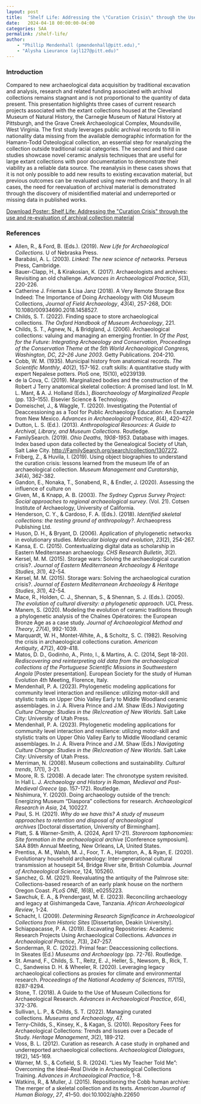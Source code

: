 ```yaml
---
layout: post
title:  "Shelf Life: Addressing the \"Curation Crisis\" through the Use and Reevaluation of Archival Collection Material"
date:   2024-04-18 00:00:00-04:00
categories: SAA
permalink: /shelf-life/
author: 
    - "Phillip Mendenhall (pmendenhall@pitt.edu),"
    - "Alysha Lieurance (ajl127@pitt.edu)"
---
```


### Introduction

Compared to new archaeological data acquisition by traditional excavation and analysis, research and related funding associated with archival collections remains stagnant and is not proportional to the quantity of data present. This presentation highlights three cases of current research projects associated with the extant collections housed at the Cleveland Museum of Natural History, the Carnegie Museum of Natural History at Pittsburgh, and the Grave Creek Archaeological Complex, Moundsville, West Virginia. The first study leverages public archival records to fill in nationality data missing from the available demographic information for the Hamann-Todd Osteological collection, an essential step for reanalyzing the collection outside traditional racial categories. The second and third case studies showcase novel ceramic analysis techniques that are useful for large extant collections with poor documentation to demonstrate their viability as a reliable data source. The reanalysis in these cases shows that it is not only possible to add new results to existing excavation material, but previous outcomes can be revaluated using new methods and theory. In all cases, the need for reevaluation of archival material is demonstrated through the discovery of misidentified material and underreported or missing data in published works. 

[Download Poster: Shelf Life: Addressing the "Curation Crisis" through the use and re-evaluation of archival collection material](/assets/shelf-life.pdf)

### References

- Allen, R., & Ford, B. (Eds.). (2019). *New Life for Archaeological Collections*. U of Nebraska Press.
- Barabási, A. L. (2003). *Linked: The new science of networks.* Perseus Press, Cambridge.
- Bauer-Clapp, H., & Kirakosian, K. (2017). Archaeologists and archives: Revisiting an old challenge. *Advances in Archaeological Practice*, *5*(3), 220-226.
- Catherine J. Frieman & Lisa Janz (2018). A Very Remote Storage Box Indeed: The Importance of Doing Archaeology with Old Museum Collections, *Journal of Field Archaeology*, *43*(4), 257-268, DOI: 10.1080/00934690.2018.1458527.
- Childs, S. T. (2022). Finding space to store archaeological collections. *The Oxford Handbook of Museum Archaeology*, 221.
- Childs, S. T., Agnew, N., & Bridgland, J. (2006). Archaeological collections: valuing and managing an emerging frontier. In *Of the Past, for the Future: Integrating Archaeology and Conservation, Proceedings of the Conservation Theme at the 5th World Archaeological Congress, Washington, DC, 22–26 June 2003*. Getty Publications. 204-210.
- Cobb, W. M. (1935). Municipal history from anatomical records. *The Scientific Monthly*, *40*(2), 157-162.
craft skills: A quantitative study with expert Nepalese potters. PloS one, *15*(10), e0239139.
- de la Cova, C. (2019). Marginalized bodies and the construction of the Robert J Terry anatomical skeletal collection: A promised land lost. In M. L. Mant, & A. J. Holland (Eds.), *Bioarchaeology of Marginalized People* (pp. 133–155). Elsevier Science & Technology.
- Domeischel, J., & Waggle, T. (2020). Investigating the Potential of Deaccessioning as a Tool for Public Archaeology Education: An Example from New Mexico. *Advances in Archaeological Practice*, *8*(4), 420-427.
- Dutton, L. S. (Ed.). (2013). *Anthropological Resources: A Guide to Archival, Library, and Museum Collections*. Routledge.
- FamilySearch. (2019). *Ohio Deaths, 1908-1953*. Database with images. Index based upon data collected by the Genealogical Society of Utah, Salt Lake City. http://FamilySearch.org/search/collection/1307272.
- Friberg, Z., & Huvila, I. (2019). Using object biographies to understand the curation crisis: lessons learned from the museum life of an archaeological collection. *Museum Management and Curatorship*, *34*(4), 362-382.
- Gandon, E., Nonaka, T., Sonabend, R., & Endler, J. (2020). Assessing the influence of culture on
- Given, M., & Knapp, A. B. (2003). *The Sydney Cyprus Survey Project: Social approaches to regional archaeological survey*. (Vol. 21). Cotsen Institute of Archaeology, University of California.
- Henderson, C. Y., & Cardoso, F. A. (Eds.). (2018). *Identified skeletal collections: the testing ground of anthropology?*. Archaeopress Publishing Ltd.
- Huson, D. H., & Bryant, D. (2006). Application of phylogenetic networks in evolutionary studies. *Molecular biology and evolution*, *23*(2), 254-267.
- Kansa, E. C. (2015). Contextualizing digital data as scholarship in Eastern Mediterranean archaeology. *CHS Research Bulletin*, *3*(2).
- Kersel, M. M. (2015). Storage wars: Solving the archaeological curation crisis?. *Journal of Eastern Mediterranean Archaeology & Heritage Studies*, *3*(1), 42-54.
- Kersel, M. M. (2015). Storage wars: Solving the archaeological curation crisis?. *Journal of Eastern Mediterranean Archaeology & Heritage Studies*, *3*(1), 42-54.
- Mace, R., Holden, C. J., Shennan, S., & Shennan, S. J. (Eds.). (2005). *The evolution of cultural diversity: a phylogenetic approach*. UCL Press.
- Manem, S. (2020). Modeling the evolution of ceramic traditions through a phylogenetic analysis of the Chaînes Opératoires: the European Bronze Age as a case study. *Journal of Archaeological Method and Theory*, *27*(4), 992-1039.
- Marquardt, W. H., Montet-White, A., & Scholtz, S. C. (1982). Resolving the crisis in archaeological collections curation. *American Antiquity*, *47*(2), 409-418.
- Matos, D. D., Godinho, A., Pinto, I., & Martins, A. C. (2014, Sept 18-20). *Rediscovering and reinterpreting old data from the archaeological collections of the Portuguese Scientific Missions in Southwestern Angola* [Poster presentation]. European Society for the study of Human Evolution 4th Meeting, Florence, Italy. 
- Mendenhall, P. A. (2023). Phylogenetic modeling applications for community level interaction and resilience: utilizing motor-skill and stylistic traits on Upper Ohio Valley Early to Middle Woodland ceramic assemblages. in J. A. Rivera Prince and J.M. Shaw (Eds.) *Navigating Culture Change: Studies in the (Re)creation of New Worlds*. Salt Lake City: University of Utah Press.
- Mendenhall, P. A. (2023). Phylogenetic modeling applications for community level interaction and resilience: utilizing motor-skill and stylistic traits on Upper Ohio Valley Early to Middle Woodland ceramic assemblages. In J. A. Rivera Prince and J.M. Shaw (Eds.) *Navigating Culture Change: Studies in the (Re)creation of New Worlds*. Salt Lake City: University of Utah Press.
- Merriman, N. (2008). Museum collections and sustainability. *Cultural trends*, *17*(1), 3-21.
- Moore, R. S. (2008). A decade later: The chronotype system revisited. In Hall L. J. *Archaeology and History in Roman, Medieval and Post-Medieval Greece* (pp. 157-172). Routledge.
- Nishimura, Y. (2020). Doing archaeology outside of the trench: Energizing Museum “Diaspora” collections for research. *Archaeological Research in Asia*, 24, 100227.
- Paul, S. H. (2021). *Why do we have this? A study of museum approaches to retention and disposal of archaeological archives* [Doctoral dissertation, University of Birmingham].
- Platt, S. & Warner-Smith, A. (2024, April 17-21). *Storeroom taphonomies: Site formation in the archaeological archive* [Conference symposium]. SAA 89th Annual Meeting, New Orleans, LA, United States.
- Prentiss, A. M., Walsh, M. J., Foor, T. A., Hampton, A., & Ryan, E. (2020). Evolutionary household archaeology: Inter-generational cultural transmission at housepit 54, Bridge River site, British Columbia. *Journal of Archaeological Science*, 124, 105260.
- Sanchez, G. M. (2021). Reevaluating the antiquity of the Palmrose site: Collections-based research of an early plank house on the northern Oregon Coast. *PLoS ONE*, *16*(8), e0255223.
- Sawchuk, E. A., & Prendergast, M. E. (2023). Reconciling archaeology and legacy at Gishimangeda Cave, Tanzania. *African Archaeological Review*, 1-24.
- Schacht, I. (2009). *Determining Research Significance in Archaeological Collections from Historic Sites* [Dissertation, Deakin University].
- Schiappacasse, P. A. (2019). Excavating Repositories: Academic Research Projects Using Archaeological Collections. *Advances in Archaeological Practice*, *7*(3), 247-257.
- Sonderman, R. C. (2022). Primal fear: Deaccessioning collections. In Skeates (Ed.) *Museums and Archaeology* (pp. 72-76). Routledge.
- St. Amand, F., Childs, S. T., Reitz, E. J., Heller, S., Newsom, B., Rick, T. C., Sandweiss D. H. & Wheeler, R. (2020). Leveraging legacy archaeological collections as proxies for climate and environmental research. *Proceedings of the National Academy of Sciences*, *117*(15), 8287-8294.
- Stone, T. (2018). A Guide to the Use of Museum Collections for Archaeological Research. *Advances in Archaeological Practice*, *6*(4), 372-376.
- Sullivan, L. P., & Childs, S. T. (2022). Managing curated collections. *Museums and Archaeology*, 47.
- Terry-Childs, S., Kinsey, K., & Kagan, S. (2010). Repository Fees for Archaeological Collections: Trends and Issues over a Decade of Study. *Heritage Management*, *3*(2), 189-212.
- Voss, B. L. (2012). Curation as research. A case study in orphaned and underreported archaeological collections. *Archaeological Dialogues*, *19*(2), 145-169.
- Warner, M. S., & Cofield, S. R. (2024). “Lies My Teacher Told Me”: Overcoming the Ideal–Real Divide in Archaeological Collections Training. *Advances in Archaeological Practice*, 1-8.
- Watkins, R., & Muller, J. (2015). Repositioning the Cobb human archive: The merger of a skeletal collection and its texts. *American Journal of Human Biology*, *27*, 41–50. doi:10.1002/ajhb.22650
